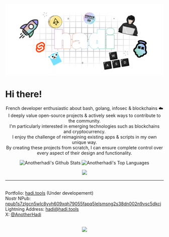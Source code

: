 ![banner](banner.png)

# Hi there!

<p align="center">
  French developer enthusiastic about bash, golang, infosec & blockchains ☁️ 
  <br/>I deeply value open-source projects & actively seek ways to contribute to the community.
  <br/>I'm particularly interested in emerging technologies such as blockchains and cryptocurrency. 
  <br/>I enjoy the challenge of reimagining existing apps & scripts in my own unique way.
  <br/>By creating these projects from scratch, I can ensure complete control over every aspect of their design and functionality.
</p>

<p align="center">
  <a><img alt="Anotherhadi's Github Stats" src="https://denvercoder1-github-readme-stats.vercel.app/api/?username=anotherhadi&show_icons=true&include_all_commits=true&count_private=true&theme=react&hide_border=true&bg_color=0d1117&title_color=b4befe&icon_color=b4befe" height="192px"/></a>
  <a><img alt="Anotherhadi's Top Languages" src="https://denvercoder1-github-readme-stats.vercel.app/api/top-langs/?username=anotherhadi&langs_count=8&layout=compact&theme=react&hide_border=true&bg_color=0d1117&title_color=b4befe&icon_color=b4befe" height="192px"/></a>
</p>

<p align="center">
  <a href="https://skillicons.dev">
    <img src="https://skillicons.dev/icons?i=golang,bash,linux,svelte,git,neovim,docker" />
  </a>
</p>

---

<br/>Portfolio: <a href="https://hadi.tools/">hadi.tools</a> (Under developement)
<br/>Nostr NPub: [npub1s7zlgcn5wlc8yyh609xqh79055fapq5lelsmsng2s38dn002n9vsc5dkcj](https://iris.to/npub1s7zlgcn5wlc8yyh609xqh79055fapq5lelsmsng2s38dn002n9vsc5dkcj)
<br/>Lightning Address: [hadi@hadi.tools](lightning:hadi@hadi.tools)
<br/>X: [@AnotherHadi](https://x.com/AnotherHadi)
<br/>
<br/>

<p align="center">
  <img src="https://img.buymeacoffee.com/button-api/?text=Buy me a cookie&emoji=🍪&slug=anotherhadi&button_colour=b4befe&font_colour=101012&font_family=Inter&outline_colour=ffffff&coffee_colour=ff0000" />
</p>
